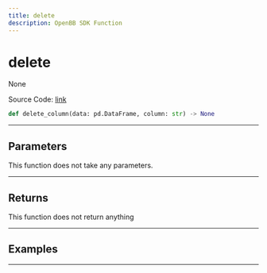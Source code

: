 ```yaml
---
title: delete
description: OpenBB SDK Function
---
```


# delete

None

Source Code: [link](https://github.com/OpenBB-finance/OpenBBTerminal/tree/main/openbb_terminal/forecast/forecast_model.py#L442)

```python
def delete_column(data: pd.DataFrame, column: str) -> None
```
---

## Parameters

This function does not take any parameters.

---

## Returns

This function does not return anything

---

## Examples

---

